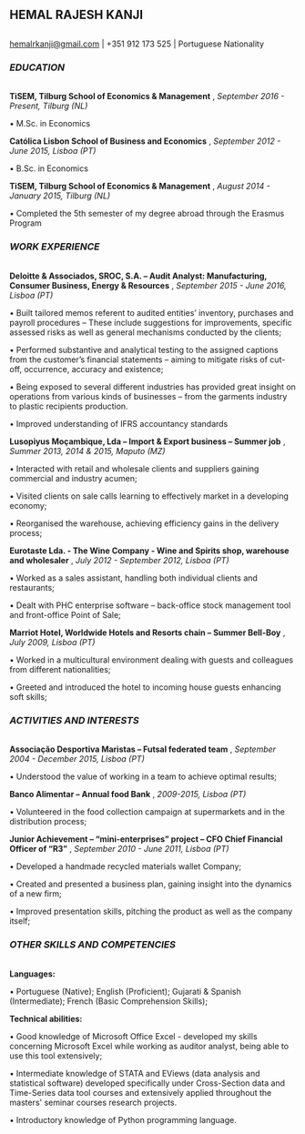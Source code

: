 ## HEMAL RAJESH KANJI <h2>

hemalrkanji@gmail.com | +351 912 173 525 | Portuguese Nationality

### _EDUCATION_ <h6>

**TiSEM, Tilburg School of Economics & Management** , *September 2016 - Present, Tilburg (NL)*

•	M.Sc. in Economics

**Católica Lisbon School of Business and Economics** , *September 2012 - June 2015, Lisboa (PT)*

•	B.Sc. in Economics

**TiSEM, Tilburg School of Economics & Management** , *August 2014 - January 2015, Tilburg (NL)*

•	Completed the 5th semester of my degree abroad through the Erasmus Program

### _WORK EXPERIENCE_ <H6>

**Deloitte & Associados, SROC, S.A. – Audit Analyst: Manufacturing, Consumer Business, Energy & Resources** , *September 2015 - June 2016, Lisboa (PT)*

•	Built tailored memos referent to audited entities’ inventory, purchases and payroll procedures – These include suggestions for improvements, specific assessed risks as well as general mechanisms conducted by the clients;

•	Performed substantive and analytical testing to the assigned captions from the customer’s financial statements – aiming to mitigate risks of cut-off, occurrence, accuracy and existence;

•	Being exposed to several different industries has provided great insight on operations from various kinds of businesses – from the garments industry to plastic recipients production.

•	Improved understanding of IFRS accountancy standards

**Lusopiyus Moçambique, Lda – Import & Export business – Summer job** , *Summer 2013, 2014 & 2015, Maputo (MZ)*

•	Interacted with retail and wholesale clients and suppliers gaining commercial and industry acumen;	              

•	Visited clients on sale calls learning to effectively market in a developing economy;

•	Reorganised the warehouse, achieving efficiency gains in the delivery process; 

**Eurotaste Lda. - The Wine Company - Wine and Spirits shop, warehouse and wholesaler** , *July 2012 - September 2012, Lisboa (PT)*                   

•	Worked as a sales assistant, handling both individual clients and restaurants;				

•	Dealt with PHC enterprise software – back-office stock management tool and front-office Point of Sale;

**Marriot Hotel, Worldwide Hotels and Resorts chain – Summer Bell-Boy** , *July 2009, Lisboa (PT)*	

•	Worked in a multicultural environment dealing with guests and colleagues from different nationalities;	

•	Greeted and introduced the hotel to incoming house guests enhancing soft skills;

### _ACTIVITIES AND INTERESTS_	<H6>

**Associação Desportiva Maristas – Futsal federated team** , *September 2004 - December 2015, Lisboa (PT)*						

•	Understood the value of working in a team to achieve optimal results;

**Banco Alimentar – Annual food Bank** , *2009-2015, Lisboa (PT)*							

•	Volunteered in the food collection campaign at supermarkets and in the distribution process;	 	 

**Junior Achievement – “mini-enterprises” project – CFO Chief Financial Officer of “R3”** , *September 2010 - June 2011, Lisboa (PT)*

•	Developed a handmade recycled materials wallet Company;					

•	Created and presented a business plan, gaining insight into the dynamics of a new firm;

•	Improved presentation skills, pitching the product as well as the company itself;

### _OTHER SKILLS AND COMPETENCIES_ <h6>

**Languages:**

•	Portuguese (Native); English (Proficient); Gujarati & Spanish (Intermediate); French (Basic Comprehension Skills);

**Technical abilities:**

•	 Good knowledge of Microsoft Office Excel - developed my skills concerning Microsoft Excel while working as auditor analyst, being able to use this tool extensively;	

•	Intermediate knowledge of STATA and EViews (data analysis and statistical software) developed specifically under Cross-Section data and Time-Series data tool courses and extensively applied throughout the masters' seminar courses research projects.

•	Introductory knowledge of Python programming language.























